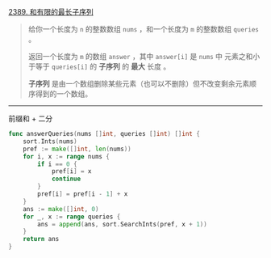 [2389. 和有限的最长子序列](https://leetcode.cn/problems/longest-subsequence-with-limited-sum/)

> 给你一个长度为 `n` 的整数数组 `nums` ，和一个长度为 `m` 的整数数组 `queries` 。
>
> 返回一个长度为 `m` 的数组 `answer` ，其中 `answer[i]` 是 `nums` 中 元素之和小于等于 `queries[i]` 的 **子序列** 的 **最大** 长度 。
>
> **子序列** 是由一个数组删除某些元素（也可以不删除）但不改变剩余元素顺序得到的一个数组。

---

前缀和 + 二分

```go
func answerQueries(nums []int, queries []int) []int {
    sort.Ints(nums)
    pref := make([]int, len(nums))
    for i, x := range nums {
        if i == 0 {
            pref[i] = x
            continue
        }
        pref[i] = pref[i - 1] + x
    }
    ans := make([]int, 0)
    for _, x := range queries {
        ans = append(ans, sort.SearchInts(pref, x + 1))
    }
    return ans
}
```

